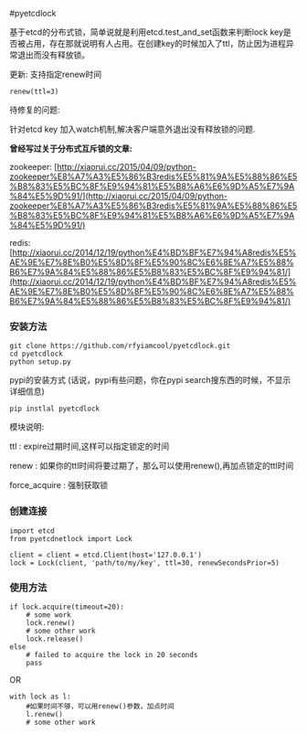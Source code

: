 #pyetcdlock

基于etcd的分布式锁，简单说就是利用etcd.test_and_set函数来判断lock key是否被占用，存在那就说明有人占用。在创建key的时候加入了ttl，防止因为进程异常退出而没有释放锁。

更新:
支持指定renew时间
```
renew(ttl=3)
```

待修复的问题:

针对etcd key 加入watch机制,解决客户端意外退出没有释放锁的问题.


**曾经写过关于分布式互斥锁的文章:**

zookeeper:
[http://xiaorui.cc/2015/04/09/python-zookeeper%E8%A7%A3%E5%86%B3redis%E5%81%9A%E5%88%86%E5%B8%83%E5%BC%8F%E9%94%81%E5%B8%A6%E6%9D%A5%E7%9A%84%E5%9D%91/](http://xiaorui.cc/2015/04/09/python-zookeeper%E8%A7%A3%E5%86%B3redis%E5%81%9A%E5%88%86%E5%B8%83%E5%BC%8F%E9%94%81%E5%B8%A6%E6%9D%A5%E7%9A%84%E5%9D%91/) 

redis:
[http://xiaorui.cc/2014/12/19/python%E4%BD%BF%E7%94%A8redis%E5%AE%9E%E7%8E%B0%E5%8D%8F%E5%90%8C%E6%8E%A7%E5%88%B6%E7%9A%84%E5%88%86%E5%B8%83%E5%BC%8F%E9%94%81/](http://xiaorui.cc/2014/12/19/python%E4%BD%BF%E7%94%A8redis%E5%AE%9E%E7%8E%B0%E5%8D%8F%E5%90%8C%E6%8E%A7%E5%88%B6%E7%9A%84%E5%88%86%E5%B8%83%E5%BC%8F%E9%94%81/)

### 安装方法

```
git clone https://github.com/rfyiamcool/pyetcdlock.git
cd pyetcdlock
python setup.py
```

pypi的安装方式 (话说，pypi有些问题，你在pypi search搜东西的时候，不显示详细信息)

```
pip instlal pyetcdlock
```

模块说明:

ttl     : expire过期时间,这样可以指定锁定的时间

renew   : 如果你的ttl时间将要过期了，那么可以使用renew(),再加点锁定的ttl时间

force_acquire : 强制获取锁


### 创建连接

```
import etcd
from pyetcdnetlock import Lock

client = client = etcd.Client(host='127.0.0.1')
lock = Lock(client, 'path/to/my/key', ttl=30, renewSecondsPrior=5)
```

###  使用方法

```
if lock.acquire(timeout=20):
    # some work
    lock.renew()
    # some other work
    lock.release() 
else
    # failed to acquire the lock in 20 seconds
    pass

```

OR

```
with lock as l:
    #如果时间不够，可以用renew()参数，加点时间
    l.renew()
    # some other work
```

